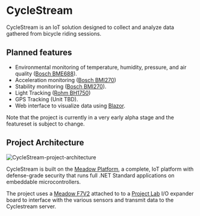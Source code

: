 # CycleStream

CycleStream is an IoT solution designed to collect and analyze data gathered from bicycle riding sessions. 

## Planned features

* Environmental monitoring of temperature, humidity, pressure, and air quality ([Bosch BME688](https://www.bosch-sensortec.com/products/environmental-sensors/gas-sensors/bme688/)).
* Acceleration monitoring ([Bosch BMI270](https://www.bosch-sensortec.com/products/motion-sensors/imus/bmi270))
* Stability monitoring ([Bosch BMI270](https://www.bosch-sensortec.com/products/motion-sensors/imus/bmi270)).
* Light Tracking ([Rohm BH1750](https://www.biomaker.org/block-catalogue/2021/12/17/lux-light-sensor-bh1750))
* GPS Tracking (Unit TBD).
* Web interface to visualize data using [Blazor](https://dotnet.microsoft.com/en-us/apps/aspnet/web-apps/blazor). 

Note that the project is currently in a very early alpha stage and the featureset is subject to change.

## Project Architecture

![CycleStream-project-architecture](https://user-images.githubusercontent.com/20845425/229658554-2979866b-2484-45d4-b7e7-88d8474bda46.png)

CycleStream is built on the [Meadow Platform](https://www.wildernesslabs.co/), a complete, IoT platform with defense-grade security that runs full .NET Standard applications on embeddable microcontrollers. 

The project uses a [Meadow F7V2](https://store.wildernesslabs.co/products/meadow-f7) attached to to a [Project Lab](https://store.wildernesslabs.co/collections/frontpage/products/project-lab-board) I/O expander board to interface with the various sensors and transmit data to the Cyclestream server.